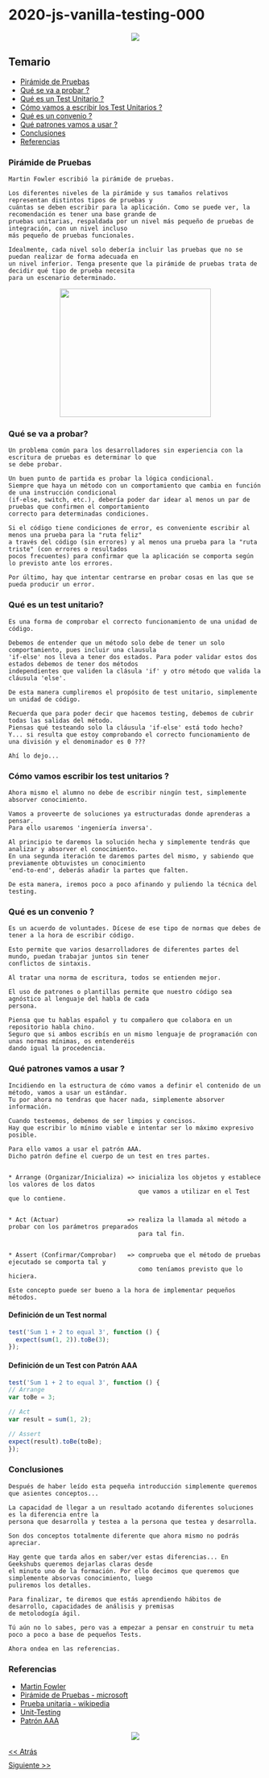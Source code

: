 # 2020-js-vanilla-testing-000

<p align="center">
    <img src="https://github.com/GeeksHubsAcademy/2020-geekshubs-media/blob/master/image/logo.png" >	
</p>

## Temario
* [Pirámide de Pruebas](https://github.com/GeeksHubsAcademy/2020-js-vanilla-000/blob/master/README.md#pir%C3%A1mide-de-pruebas)
* [Qué se va a probar ?](https://github.com/GeeksHubsAcademy/2020-js-vanilla-000/blob/master/README.md#qu%C3%A9-se-va-a-probar)
* [Qué es un Test Unitario ?](https://github.com/GeeksHubsAcademy/2020-js-vanilla-000/blob/master/README.md#qu%C3%A9-es-un-test-unitario)
* [Cómo vamos a escribir los Test Unitarios ?](https://github.com/GeeksHubsAcademy/2020-js-vanilla-000/blob/master/README.md#c%C3%B3mo-vamos-escribir-los-test-unitarios-)
* [Qué es un convenio ?](https://github.com/GeeksHubsAcademy/2020-js-vanilla-000/blob/master/README.md#qu%C3%A9-es-un-convenio-)
* [Qué patrones vamos a usar ?](https://github.com/GeeksHubsAcademy/2020-js-vanilla-000/blob/master/README.md#qu%C3%A9-patrones-vamos-a-usar-)
* [Conclusiones](https://github.com/GeeksHubsAcademy/2020-js-vanilla-000/blob/master/README.md#conclusiones)
* [Referencias](https://github.com/GeeksHubsAcademy/2020-js-vanilla-000/blob/master/README.md#referencias)

### Pirámide de Pruebas

```
Martin Fowler escribió la pirámide de pruebas.

Los diferentes niveles de la pirámide y sus tamaños relativos representan distintos tipos de pruebas y 
cuántas se deben escribir para la aplicación. Como se puede ver, la recomendación es tener una base grande de 
pruebas unitarias, respaldada por un nivel más pequeño de pruebas de integración, con un nivel incluso 
más pequeño de pruebas funcionales.

Idealmente, cada nivel solo debería incluir las pruebas que no se puedan realizar de forma adecuada en 
un nivel inferior. Tenga presente que la pirámide de pruebas trata de decidir qué tipo de prueba necesita
para un escenario determinado.

```

<p align="center">
    <img src="https://raw.githubusercontent.com/GeeksHubsAcademy/2020-geekshubs-media/master/image/piramide-testing.png" align="center" height="255" width="300">
</p>

### Qué se va a probar?

```
Un problema común para los desarrolladores sin experiencia con la escritura de pruebas es determinar lo que 
se debe probar.

Un buen punto de partida es probar la lógica condicional.
Siempre que haya un método con un comportamiento que cambia en función de una instrucción condicional
(if-else, switch, etc.), debería poder dar idear al menos un par de pruebas que confirmen el comportamiento
correcto para determinadas condiciones. 

Si el código tiene condiciones de error, es conveniente escribir al menos una prueba para la "ruta feliz"
a través del código (sin errores) y al menos una prueba para la "ruta triste" (con errores o resultados
pocos frecuentes) para confirmar que la aplicación se comporta según lo previsto ante los errores.

Por último, hay que intentar centrarse en probar cosas en las que se pueda producir un error.

```

### Qué es un test unitario?

```
Es una forma de comprobar el correcto funcionamiento de una unidad de código.

Debemos de entender que un método solo debe de tener un solo comportamiento, pues incluir una clausula 
'if-else' nos lleva a tener dos estados. Para poder validar estos dos estados debemos de tener dos métodos
independientes que validen la clásula 'if' y otro método que valida la cláusula 'else'.

De esta manera cumpliremos el propósito de test unitario, simplemente un unidad de código.

Recuerda que para poder decir que hacemos testing, debemos de cubrir todas las salidas del método.
Piensas qué testeando solo la cláusula 'if-else' está todo hecho?
Y... si resulta que estoy comprobando el correcto funcionamiento de una división y el denominador es 0 ???

Ahí lo dejo...

```

### Cómo vamos escribir los test unitarios ?

```
Ahora mismo el alumno no debe de escribir ningún test, simplemente absorver conocimiento.

Vamos a proveerte de soluciones ya estructuradas donde aprenderas a pensar.
Para ello usaremos 'ingeniería inversa'.

Al principio te daremos la solución hecha y simplemente tendrás que analizar y absorver el conocimiento.
En una segunda iteración te daremos partes del mismo, y sabiendo que previamente obtuvistes un conocimiento
'end-to-end', deberás añadir la partes que falten.

De esta manera, iremos poco a poco afinando y puliendo la técnica del testing.

```

### Qué es un convenio ?
```
Es un acuerdo de voluntades. Dícese de ese tipo de normas que debes de tener a la hora de escribir código.

Esto permite que varios desarrolladores de diferentes partes del mundo, puedan trabajar juntos sin tener 
conflictos de sintaxis.

Al tratar una norma de escritura, todos se entienden mejor.

El uso de patrones o plantillas permite que nuestro código sea agnóstico al lenguaje del habla de cada
persona.

Piensa que tu hablas español y tu compañero que colabora en un repositorio habla chino.
Seguro que si ambos escribís en un mismo lenguaje de programación con unas normas mínimas, os entenderéis
dando igual la procedencia.

```

### Qué patrones vamos a usar ?

```
Incidiendo en la estructura de cómo vamos a definir el contenido de un método, vamos a usar un estándar.
Tu por ahora no tendras que hacer nada, simplemente absorver información.

Cuando testeemos, debemos de ser limpios y concisos.
Hay que escribir lo mínimo viable e intentar ser lo máximo expresivo posible.

Para ello vamos a usar el patrón AAA.
Dicho patrón define el cuerpo de un test en tres partes. 


* Arrange (Organizar/Inicializa) => inicializa los objetos y establece los valores de los datos 
                                    que vamos a utilizar en el Test que lo contiene.
                                    
                                    
* Act (Actuar)                   => realiza la llamada al método a probar con los parámetros preparados 
                                    para tal fin.


* Assert (Confirmar/Comprobar)   => comprueba que el método de pruebas ejecutado se comporta tal y 
                                    como teníamos previsto que lo hiciera.
                                   
Este concepto puede ser bueno a la hora de implementar pequeños métodos.
```

#### Definición de un Test normal

```js
test('Sum 1 + 2 to equal 3', function () {
  expect(sum(1, 2)).toBe(3);
});

```

#### Definición de un Test con Patrón AAA

```js
test('Sum 1 + 2 to equal 3', function () {
// Arrange
var toBe = 3;

// Act
var result = sum(1, 2);

// Assert
expect(result).toBe(toBe);
});

```

### Conclusiones
```
Después de haber leído esta pequeña introducción simplemente queremos que asientes conceptos...

La capacidad de llegar a un resultado acotando diferentes soluciones es la diferencia entre la 
persona que desarrolla y testea a la persona que testea y desarrolla.

Son dos conceptos totalmente diferente que ahora mismo no podrás apreciar.

Hay gente que tarda años en saber/ver estas diferencias... En Geekshubs queremos dejarlas claras desde 
el minuto uno de la formación. Por ello decimos que queremos que simplemente absorvas conocimiento, luego 
puliremos los detalles.

Para finalizar, te diremos que estás aprendiendo hábitos de desarrollo, capacidades de análisis y premisas 
de metolodogía ágil.

Tú aún no lo sabes, pero vas a empezar a pensar en construir tu meta poco a poco a base de pequeños Tests.  

Ahora ondea en las referencias.

```


### Referencias
  * [Martin Fowler](https://www.google.com/search?q=martin+fowler&rlz=1C1GCEU_esES890ES890&oq=martin+fowler&aqs=chrome..69i57j46j35i39l2j0l4.5068j0j4&sourceid=chrome&ie=UTF-8)
  * [Pirámide de Pruebas - microsoft](https://docs.microsoft.com/es-es/dotnet/architecture/modern-web-apps-azure/test-asp-net-core-mvc-apps)
  * [Prueba unitaria - wikipedia](https://es.wikipedia.org/wiki/Prueba_unitaria)
  * [Unit-Testing](https://less.works/less/technical-excellence/unit-testing.html)
  * [Patrón AAA](https://uniwebsidad.com/libros/tdd/capitulo-5/las-tres-partes-del-test-aaa)
  
  
  
  <div>
    <p align="center">
        <img src="https://github.com/GeeksHubsAcademy/2020-geekshubs-media/blob/master/image/pixel.png" >	
    </p>
  </div>
  
  <footer>
     <div>
        <a href="https://github.com/GeeksHubsAcademy/2020-js-vanilla-testing-FFFF"><< Atrás</a>
        <img src="https://github.com/GeeksHubsAcademy/2020-geekshubs-media/blob/master/image/pixel.png" align="center"                  height="10" width="714" href="#">
         <a href="https://github.com/GeeksHubsAcademy/2020-js-vanilla-testing-000">Siguiente >></a>   
    </div>
 </footer>



